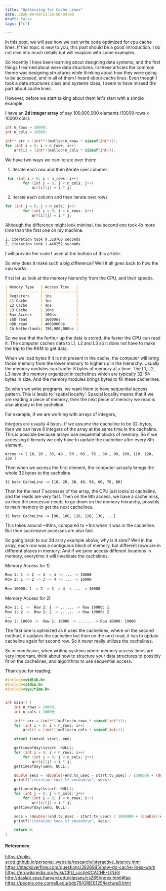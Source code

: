 ```yaml
---
title: "Optimizing for Cache Lines"
date: 2020-04-05T13:38:56-04:00
draft: false
tags: ["c"]

---
```



In this post, we will see how we can write code optimized for cpu cache lines. If this topic is new to you, this post should be a good introduction. I do not dive into much details but will exaplain with some examples.



So recently I have been learning about designing data systems, and the first things I learned about were data structures. In these articles the common theme was designing structures while thinking about how they were going to be accessed, and in all of them I heard about cache lines.
Even though I took a data structures class and systems class, I seem to have missed the part about cache lines.

However, before we start talking about them let's start with a simple example.

I have an **2d integer array** of say 100,000,000 elements (10000 rows x 10000 cols).



```c
int n_rows = 10000;	
int n_cols = 10000;

int** arr = (int**)(malloc(n_rows * sizeof(int*)));
for (int i = 0; i < n_rows; i++)
    arr[i] = (int*)(malloc(n_cols * sizeof(int)));

```

We have two ways we can iterate over them:

1. Iterate each row and then iterate over columns

```c
 for (int i = 0; i < n_rows; i++)
        for (int j = 0; j < n_cols; j++)
            arr[i][j] = i * j;
```

2. Iterate each column and then iterate over rows

```c
for (int j = 0; j < n_cols; j++)
        for (int i = 0; i < n_rows; i++)
            arr[i][j] = i * j;

```



Although the difference might look miminal, the second one took 4x more time than the first one on my machine.

```bash
1. iteration took 0.320760 seconds
2. iteration took 1.440252 seconds
```
I will provide the code I used at the bottom of this article.

So why does it make such a big difference? Well it all goes back to how the cpu works.

First let us look at the memory hierarchy from the CPU, and their speeds.
```md
| Memory Type   | Access Time   | 
| ------------- |:-------------:|
| Registers     | 1ns           |
| L1 Cache      | 1ns           |
| L2 Cache      | 4ns           | 
| L3 Cache      | 10ns          |
| Ram Access    | 100ns         |
| SSD read      | 16000ns       |
| HDD read      | 4000000ns     |
| CA-Netherlands| 150,000,000ns |
```



So we see that the furthur up the data is stored, the faster the CPU can read it.
The computer caches data to L1, L2 and L3 so it does not have to make the trip to the RAM to get data.

When we load bytes if it is not present in the cache, the computer will bring those memory from the lower memory to higher up in the hierarchy. Usually the memory modules can tranfer 8 bytes of memory at a time. 
The L1, L2, L3 have the memory organized in cachelines which are typically 32-64 bytes in size.
And the memory modules brings bytes to fill these cachelines.

So when we write programs, we want them to have sequential access pattern. This is leads to 'spatial locality'. Spacial locality means that if we are reading a piece of memory, then the next piece of memory we read is also already in the cacheline.

For example, if we are working with arrays of integers,

Integers are usually 4 bytes.
If we assume the cacheline to be 32-bytes, then we can have 8 integers of the array at the same time in the cacheline. This is possible because arrays use sequential blocks of memory.
So if we accessing it linearly we only have to update the cacheline after every 8th element.

```
Array -> [ 10, 20 , 30, 40 , 50 , 60 , 70 , 80 , 90, 100, 110, 120, 130 ]
```

Then when we access the first element, the computer actually brings the whole 32 bytes to the cacheline.

```
32 byte CacheLine -> [10, 20, 30, 40, 50, 60, 70, 80]
```

Then for the next 7 accesses of the array, the CPU just looks at cacheline, and the reads are very fast.
Then on the 9th access, we have a cache miss, so then the processor needs to go down on the memory hierarchy, possibly to main memory to get the next cachelines.
```
32 byte CacheLine -> [90, 100, 110, 120, 130, ...]
```
This takes around ~90ns, compared to ~1ns when it was in the cacheline. But then successive accesses are also fast.

So going back to our 2d array example above, why is it slow? Well in the array, each row was a contiguous block of memory, but different rows are in different places in memory. And if we jumo access different locations in memory, everytime it will invalidate the cachelines.

Memory Access for 1)
```bash
Row 1: 1 -> 2 -> 3 -> 4 -> ... -> 10000
Row 2: 1 -> 2 -> 3 -> 4 -> ... -> 10000
...
Row 10000: 1 -> 2 -> 3 -> 4 -> ... -> 10000

```

Memory Access for 2)
```bash
Row 1: 1 ->  Row 2: 1 -> ...... -> Row 10000: 1
Row 1: 2 ->  Row 2: 2 -> ...... -> Row 10000: 2
...
Row 1: 10000 ->  Row 2: 10000 -> ...... -> Row 10000: 10000
```

The first one is optimized as it uses the cachelines, where on the second method, it updates the cacheline but then on the next read, it has to update cacheline again for second row. So it never really utilizes the cachelines.

So in conclusion, when writing systems where memory access times are very important, think about how to structure your data structures to possibly fit on the cachelines, and algorithms to use sequential access.

Thank you for reading.

```c
#include<stdlib.h>
#include<stdio.h>
#include<sys/time.h>


int main() {
    int n_rows = 10000;
    int n_cols = 10000;

    int** arr = (int**)(malloc(n_rows * sizeof(int*)));
    for (int i = 0; i < n_rows; i++)
        arr[i] = (int*)(malloc(n_cols * sizeof(int)));

    struct timeval start, end;

    gettimeofday(&start, NULL);
    for (int i = 0; i < n_rows; i++)
        for (int j = 0; j < n_cols; j++)
            arr[i][j] = i * j;
    gettimeofday(&end, NULL);

    double secs = (double)(end.tv_usec - start.tv_usec) / 1000000 + (double)(end.tv_sec - start.tv_sec); 
    printf("iteration took %f seconds\n", secs);

    gettimeofday(&start, NULL);
    for (int j = 0; j < n_cols; j++)
        for (int i = 0; i < n_rows; i++)
            arr[i][j] = i * j;
    gettimeofday(&end, NULL);

    secs = (double)(end.tv_usec - start.tv_usec) / 1000000 + (double)(end.tv_sec - start.tv_sec); 
    printf("iteration took %f seconds\n", secs);

    return 0;
}

```

#### References:
https://colin-scott.github.io/personal_website/research/interactive_latency.html
https://stackoverflow.com/questions/3928995/how-do-cache-lines-work
https://en.wikipedia.org/wiki/CPU_cache#CACHE-LINES
http://daslab.seas.harvard.edu/classes/cs265/index.html#faq
https://people.orie.cornell.edu/bdg79/ORIE6125/lecture8.html
